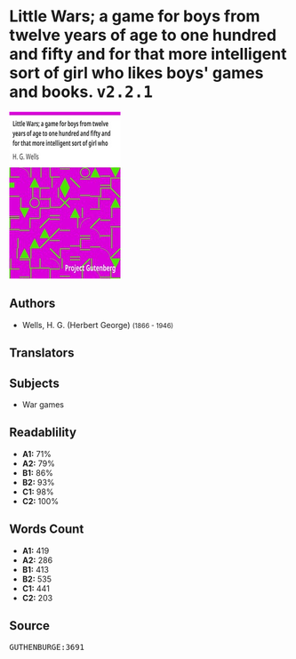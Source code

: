 # Little Wars; a game for boys from twelve years of age to one hundred and fifty and for that more intelligent sort of girl who likes boys' games and books. <kbd>v2.2.1</kbd>

![](./cover.medium.jpg "")

## Authors


 - Wells, H. G. (Herbert George) <small>(1866 - 1946)</small>

## Translators



## Subjects


 - War games

## Readablility


 - **A1:** 71%
 - **A2:** 79%
 - **B1:** 86%
 - **B2:** 93%
 - **C1:** 98%
 - **C2:** 100%

## Words Count


 - **A1:** 419
 - **A2:** 286
 - **B1:** 413
 - **B2:** 535
 - **C1:** 441
 - **C2:** 203

## Source


<kbd>GUTHENBURGE:3691</kbd>

